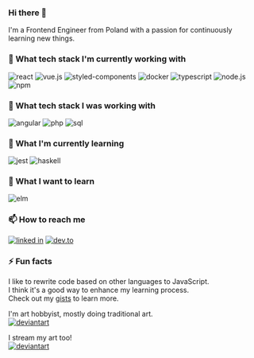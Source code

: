 ### Hi there 👋

I'm a Frontend Engineer from Poland with a passion for continuously learning new things.

### 🔭 What tech stack I'm currently working with
![react](https://img.shields.io/badge/react%20-%23404040.svg?logo=react&style=for-the-badge&logoColor=cyan)
![vue.js](https://img.shields.io/badge/vue.js%20-%23404040.svg?logo=vue.js&style=for-the-badge&logoColor=lightgreen)
![styled-components](https://img.shields.io/badge/styled%20components%20-%23404040.svg?logo=styled-components&style=for-the-badge&logoColor=pink)
![docker](https://img.shields.io/badge/docker%20-%23404040.svg?logo=docker&style=for-the-badge&logoColor=dodgerblue)
![typescript](https://img.shields.io/badge/typescript%20-%23404040.svg?logo=typescript&style=for-the-badge&logoColor=blue)
![node.js](https://img.shields.io/badge/node.js%20-%23404040.svg?logo=node.js&style=for-the-badge&logoColor=green)
![npm](https://img.shields.io/badge/npm%20-%23404040.svg?logo=npm&style=for-the-badge&logoColor=red)

### 🔭 What tech stack I was working with
![angular](https://img.shields.io/badge/angular%20-%23404040.svg?logo=angular&style=for-the-badge&logoColor=red)
![php](https://img.shields.io/badge/php%20-%23404040.svg?logo=php&style=for-the-badge&logoColor=cornflowerblue)
![sql](https://img.shields.io/badge/sql%20-%23404040.svg?logo=mysql&style=for-the-badge&logoColor=orange)

### 🌱 What I'm currently learning
![jest](https://img.shields.io/badge/jest%20-%23404040.svg?logo=jest&style=for-the-badge&logoColor=red)
![haskell](https://img.shields.io/badge/haskell%20-%23404040.svg?logo=haskell&style=for-the-badge&logoColor=darkorchid)

### 🌱 What I want to learn
![elm](https://img.shields.io/badge/elm%20-%23404040.svg?logo=elm&style=for-the-badge&logoColor=blue)

### 📫 How to reach me
[<img src="https://img.shields.io/badge/linked%20in-%23404040.svg?logo=linkedin&style=for-the-badge&logoColor=blue" alt="linked in" />](https://www.linkedin.com/in/damian-kajzer/)
[<img src="https://img.shields.io/badge/dev.to%20-%23404040.svg?logo=dev.to&style=for-the-badge&logoColor=white" alt="dev.to" />](https://dev.to/kraftdorian)

### ⚡ Fun facts
I like to rewrite code based on other languages to JavaScript.\
I think it's a good way to enhance my learning process.\
Check out my [gists](https://gist.github.com/kraftdorian) to learn more.

I'm art hobbyist, mostly doing traditional art.\
[<img src="https://img.shields.io/badge/deviant%20art-%23404040.svg?logo=deviantart&style=for-the-badge&logoColor=green" alt="deviantart"/>](https://deviantart.com/kraftdorian)

I stream my art too!\
[<img src="https://img.shields.io/twitch/status/kraftdorian?logo=twitch&logoColor=%23fff&style=for-the-badge" alt="deviantart"/>](https://twitch.tv/kraftdorian)
